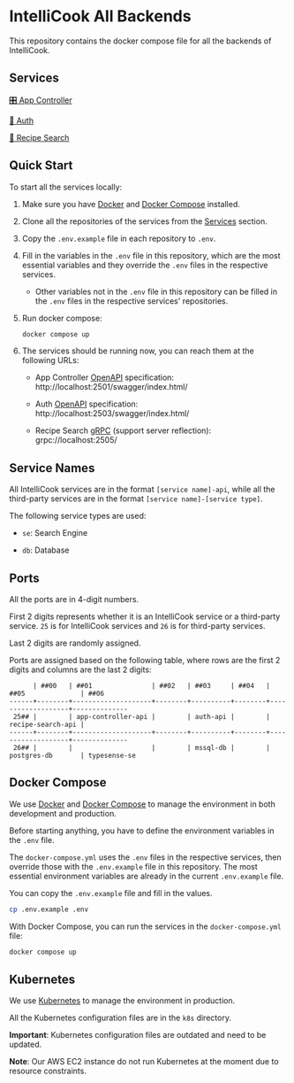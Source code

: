 # IntelliCook All Backends

This repository contains the docker compose file for all the backends of IntelliCook.

## Services

[🎛️ App Controller](https://github.com/intellicook/app-controller)

[🔐 Auth](https://github.com/intellicook/auth)

[🔎 Recipe Search](https://github.com/intellicook/recipe-search)

## Quick Start

To start all the services locally:

1. Make sure you have [Docker](https://www.docker.com) and [Docker Compose](https://docs.docker.com/compose) installed.

2. Clone all the repositories of the services from the [Services](#services) section.

3. Copy the `.env.example` file in each repository to `.env`.

4. Fill in the variables in the `.env` file in this repository, which are the most essential variables and they override the `.env` files in the respective services.
    
    - Other variables not in the `.env` file in this repository can be filled in the `.env` files in the respective services' repositories.

5. Run docker compose:
    ```bash
    docker compose up
    ```

6. The services should be running now, you can reach them at the following URLs:

    - App Controller [OpenAPI](https://www.openapis.org/) specification: http://localhost:2501/swagger/index.html/

    - Auth [OpenAPI](https://www.openapis.org/) specification: http://localhost:2503/swagger/index.html/

    - Recipe Search [gRPC](https://grpc.io/) (support server reflection): grpc://localhost:2505/

## Service Names

All IntelliCook services are in the format `[service name]-api`, while all the third-party services are in the format `[service name]-[service type]`.

The following service types are used:

- `se`: Search Engine

- `db`: Database

## Ports

All the ports are in 4-digit numbers.

First 2 digits represents whether it is an IntelliCook service or a third-party service. `25` is for IntelliCook services and `26` is for third-party services.

Last 2 digits are randomly assigned.

Ports are assigned based on the following table, where rows are the first 2 digits and columns are the last 2 digits:

```
      | ##00   | ##01               | ##02   | ##03     | ##04   | ##05              | ##06
------+--------+--------------------+--------+----------+--------+-------------------+--------------
 25## |        | app-controller-api |        | auth-api |        | recipe-search-api |
------+--------+--------------------+--------+----------+--------+-------------------+--------------
 26## |        |                    |        | mssql-db |        | postgres-db       | typesense-se
```

## Docker Compose

We use [Docker](https://www.docker.com) and [Docker Compose](https://docs.docker.com/compose) to manage the environment in both development and production.

Before starting anything, you have to define the environment variables in the `.env` file.

The `docker-compose.yml` uses the `.env` files in the respective services, then override those with the `.env.example` file in this repository. The most essential environment variables are already in the current `.env.example` file.

You can copy the `.env.example` file and fill in the values.
```bash
cp .env.example .env
```

With Docker Compose, you can run the services in the `docker-compose.yml` file:
```bash
docker compose up
```

## Kubernetes

We use [Kubernetes](https://kubernetes.io) to manage the environment in production.

All the Kubernetes configuration files are in the `k8s` directory.

**Important**: Kubernetes configuration files are outdated and need to be updated.

**Note**: Our AWS EC2 instance do not run Kubernetes at the moment due to resource constraints.
